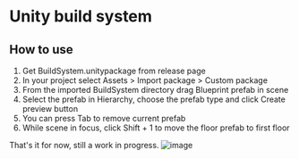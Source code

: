 # Unity build system
## How to use
1. Get BuildSystem.unitypackage from release page
2. In your project select Assets > Import package > Custom package 
3. From the imported BuildSystem directory drag Blueprint prefab in scene
4. Select the prefab in Hierarchy, choose the prefab type and click Create preview button
5. You can press Tab to remove current prefab
6. While scene in focus, click Shift + 1 to move the floor prefab to first floor

That's it for now, still a work in progress.
![image](https://user-images.githubusercontent.com/20711087/168880370-fac2b594-8f11-43f5-b425-71acc15dac24.png)
